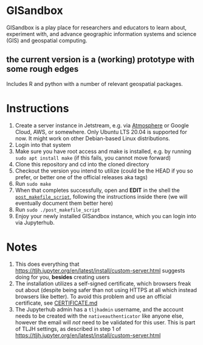 # GISandbox
GISandbox is a play place for researchers and educators to learn about, experiment with, and advance geographic information systems and science (GIS) and geospatial computing.

## the current version is a (working) prototype with some rough edges

Includes R and python with a number of relevant geospatial packages.

# Instructions

1. Create a server instance in Jetstream, e.g. via [Atmosphere](https://use.jetstream-cloud.org/) or Google Cloud, AWS, or somewhere. Only Ubuntu LTS 20.04 is supported for now. It might work on other Debian-based Linux distributions.
2. Login into that system
3. Make sure you have root access and make is installed, e.g. by running `sudo apt install make` (if this fails, you cannot move forward)
4. Clone this repository and cd into the cloned directory
4. Checkout the version you intend to utilize (could be the HEAD if you so prefer, or better one of the official releases aka tags)
5. Run `sudo make`
6. When that completes successfully, open and **EDIT** in the shell the [`post_makefile_script`](post_makefile_script), following the instructions inside there (we will eventually document them better here)
7. Run `sudo ./post_makefile_script`
8. Enjoy your newly installed GISandbox instance, which you can login into via Jupyterhub.

# Notes
1. This does everything that https://tljh.jupyter.org/en/latest/install/custom-server.html suggests doing for you, **besides** creating users
3. The installation utilizes a self-signed certificate, which browsers freak out about (despite being safer than not using HTTPS at all which instead browsers like better). To avoid this problem and use an official certificate, see [CERTIFICATE.md](CERTIFICATE.md)
2. The Jupyterhub admin has a `tljhadmin` username, and the account needs to be created with the `nativeauthenticator` like anyone else, however the email will *not* need to be validated for this user. This is part of TLJH settings, as described in step 1 of https://tljh.jupyter.org/en/latest/install/custom-server.html

